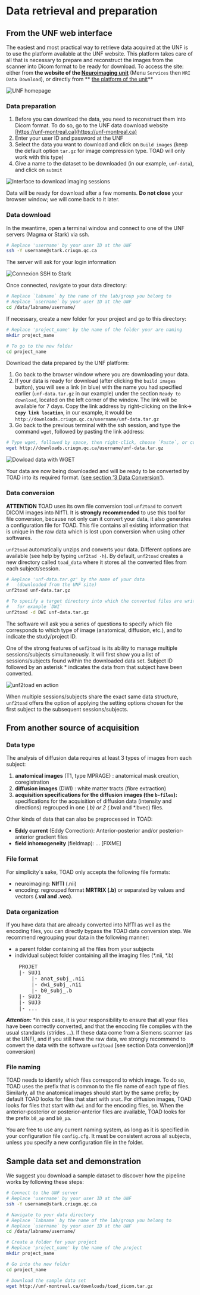 # Data retrieval and preparation 

## From the UNF web interface
The easiest and most practical way to retrieve data acquired at the UNF is to use the platform available at the UNF website. This platform takes care of all that is necessary to prepare and reconstruct the images from the scanner into Dicom format to be ready for download. To access the site: either from **the website of the [Neuroimaging unit](http://www.unf-montreal.ca)** (Menu `Services` then `MRI Data Download`), or directly from ** [the platform of the unit](https://unf-montreal.ca)**

![UNF homepage](../figs/unf_website_home.png)

### Data preparation

1. Before you can download the data, you need to reconstruct them into Dicom format. To do so, go to the UNF data download website [https://unf-montreal.ca](https://unf-montreal.ca)
2. Enter your user ID and password at the UNF
3. Select the data you want to download and click on `Build images` (keep the default option `tar.gz` for image compression type. TOAD will only work with this type)
4. Give a name to the dataset to be downloaded (in our example, `unf-data`), and click on `submit`

![Interface to download imaging sessions](../figs/unf_get_data.png)

Data will be ready for download after a few moments.
**Do not close** your browser window; we will come back to it later.

### Data download

In the meantime, open a terminal window and connect to one of the UNF servers (Magma or Stark) via ssh.

~~~bash
# Replace 'username' by your user ID at the UNF
ssh -Y username@stark.criugm.qc.ca
~~~ 
 
The server will ask for your login information 

![Connexion SSH to Stark](../figs/terminal_ssh.png)

Once connected, navigate to your data directory:

~~~bash
# Replace `labname` by the name of the lab/group you belong to
# Replace `username` by your user ID at the UNF
cd /data/labname/username/
~~~

If necessary, create a new folder for your project and go to this directory:

~~~bash
# Replace 'project_name' by the name of the folder your are naming
mkdir project_name

# To go to the new folder
cd project_name
~~~

Download the data prepared by the UNF platform:

1. Go back to the browser window where you are downloading your data.
2. If your data is ready for download (after clicking the `build images` button), you will see a link (in blue) with the name you had specified earlier (`unf-data.tar.gz` in our example) under the section `Ready to download`, located on the left corner of the window. The link will be available for 7 days.
Copy the link address by right-clicking on the link-> **`Copy link location`**, in our example, it would be `http://downloads.criugm.qc.ca/username/unf-data.tar.gz`
3. Go back to the previous terminal with the ssh session, and type the command `wget`, followed by pasting the link address:

~~~bash
# Type wget, followed by space, then right-click, choose `Paste`, or control-shift-v
wget http://downloads.criugm.qc.ca/username/unf-data.tar.gz
~~~

![Dowload data with WGET](../figs/terminal_wget.png)

Your data are now being downloaded and will be ready to be converted by TOAD into its required format. ([see section '3 Data Conversion'](#conversion)).

### <a name=conversion></a>Data conversion
**ATTENTION**
TOAD uses its own file conversion tool `unf2toad` to convert DICOM images into NIfTI.
It is **strongly recommended** to use this tool for file conversion, because not only can it convert your data, it also generates a configuration file for TOAD. 
This file contains all existing information that is unique in the raw data which is lost upon conversion when using other softwares.

`unf2toad` automatically unzips and converts your data. 
Different options are available (see help by typing `unf2tad -h`). 
By default, `unf2toad` creates a new directory called `toad_data` where it stores all the converted files from each subject/session.

~~~bash
# Replace 'unf-data.tar.gz' by the name of your data
#   (downloaded from the UNF site)
unf2toad unf-data.tar.gz

# To specify a target directory into which the converted files are written
#   for example `DWI`
unf2toad -d DWI unf-data.tar.gz
~~~

The software will ask you a series of questions to specify which file corresponds to which type of image (anatomical, diffusion, etc.), and to indicate the study/project ID. 

One of the strong features of `unf2toad` is its ability to manage multiple sessions/subjects simultaneously. It will first show you a list of sessions/subjects found within the downloaded data set. Subject ID followed by an asterisk * indicates the data from that subject have been converted. 

![unf2toad en action](../figs/terminal_convert_subjects.png)

When multiple sessions/subjects share the exact same data structure, `unf2toad` offers the option of applying the setting options chosen for the first subject to the subsequent sessions/subjects.

<!-- FIXME Add screenshot identical type -->


## From another source of acquisition 

### Data type

The analysis of diffusion data requires at least 3 types of images from each subject: 

1. **anatomical images** (T1, type MPRAGE) : anatomical mask creation, coregistration
2. **diffusion images** (DWI) : white matter tracts (fibre extraction)
3. **acquisition specifications for the diffusion images (the `b-files`):** specifications for the acquisition of diffusion data (intensity and directions) regrouped in one (*.b) or 2 (*.bval and *.bvec) files.

Other kinds of data that can also be preprocessed in TOAD:

- **Eddy current** (Eddy Correction): Anterior-posterior and/or posterior-anterior gradient files
- **field inhomogeneity** (fieldmap): ... [FIXME]

### File format

For simplicity`s sake, TOAD only accepts the following file formats:

- neuroimaging: **NIfTI** (.nii) 
- encoding:  regrouped format **MRTRIX (.b)** or separated by values and vectors **(.val and .vec)**.

### Data organization

If you have data that are already converted into NIfTI as well as the encoding files, you can directly bypass the TOAD data conversion step. We recommend regrouping your data in the following manner:

- a parent folder containing all the files from your subjects
- individual subject folder containing all the imaging files (\*.nii, \*.b)

<pre>
    PROJET  
    |- SUJ1  
        |- anat_subj_.nii  
        |- dwi_subj_.nii  
        |- b0_subj_.b  
    |- SUJ2  
    |- SUJ3  
    |- ...  
</pre>
    
***Attention:*** *in this case, it is your responsibility to ensure that all your files have been correctly converted, and that the encoding file complies with the usual standards (strides ...).
If these data come from a Siemens scanner (as at the UNF), and if you still have the raw data, we strongly recommend to convert the data with the software `unf2toad` [see section Data conversion](# conversion)


### File naming
TOAD needs to identify which files correspond to which image. 
To do so, TOAD uses the prefix that is common to the file name of each type of files. Similarly, all the anatomical images should start by the same prefix; by default TOAD looks for files that start with `anat`.
For diffusion images, TOAD looks for files that start with `dwi` and for the encoding files, `b0`.
When the anterior-posterior or posterior-anterior files are available, TOAD looks for the prefix `b0_ap` and `b0_pa`.

You are free to use any current naming system, as long as it is specified in your configuration file `config.cfg`.
It must be consistent across all subjects, unless you specify a new configuration file in the folder.


## Sample data set and demonstration

We suggest you download a sample dataset to discover how the pipeline works by following these steps:

~~~bash
# Connect to the UNF server
# Replace 'username' by your user ID at the UNF
ssh -Y username@stark.criugm.qc.ca

# Navigate to your data directory
# Replace `labname` by the name of the lab/group you belong to
# Replace `username` by your user ID at the UNF
cd /data/labname/username/

# Create a folder for your project
# Replace 'project_name' by the name of the project
mkdir project_name

# Go into the new folder
cd project_name

# Download the sample data set
wget http://unf-montreal.ca/downloads/toad_dicom.tar.gz
~~~
